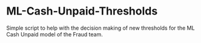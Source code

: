 # ML-Cash-Unpaid-Thresholds
Simple script to help with the decision making of new thresholds for the ML Cash Unpaid model of the Fraud team.

